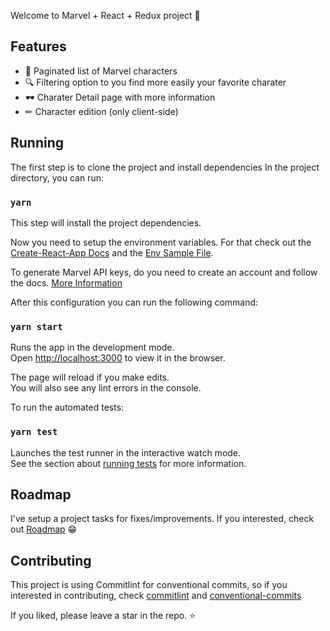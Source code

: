 Welcome to Marvel + React + Redux project 🎉

## Features
- 📝 Paginated list of Marvel characters
- 🔍 Filtering option to you find more easily your favorite charater
- 🕶 Charater Detail page with more information
- ✏ Character edition (only client-side)

## Running

The first step is to clone the project and install dependencies
In the project directory, you can run:

### `yarn`

This step will install the project dependencies.

Now you need to setup the environment variables.
For that check out the [Create-React-App Docs](https://create-react-app.dev/docs/adding-custom-environment-variables/) and the [Env Sample File](./.env.sample).

To generate Marvel API keys, do you need to create an account and follow the docs. [More Information](https://developer.marvel.com/docs)

After this configuration you can run the following command:

### `yarn start`

Runs the app in the development mode.<br />
Open [http://localhost:3000](http://localhost:3000) to view it in the browser.

The page will reload if you make edits.<br />
You will also see any lint errors in the console.

To run the automated tests:

### `yarn test`

Launches the test runner in the interactive watch mode.<br />
See the section about [running tests](https://facebook.github.io/create-react-app/docs/running-tests) for more information.

## Roadmap

I've setup a project tasks for fixes/improvements. If you interested, check out [Roadmap](https://github.com/Felipe-BP/marvel-react-redux/projects/2) 😁

## Contributing

This project is using Commitlint for conventional commits, so if you interested in contributing, check [commitlint](https://commitlint.js.org/#/) and [conventional-commits](https://www.conventionalcommits.org/en/v1.0.0/)

If you liked, please leave a star in the repo. ⭐
